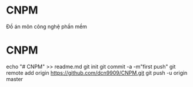 # CNPM
Đồ án môn công nghệ phần mềm
# CNPM
echo "# CNPM" >> readme.md
git init
git commit -a -m"first push"
git remote add origin https://github.com/dcn9909/CNPM.git
git push -u origin master


